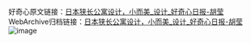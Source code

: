 好奇心原文链接：[日本狭长公寓设计，小而美_设计_好奇心日报-胡莹](https://www.qdaily.com/articles/2309.html)
WebArchive归档链接：[日本狭长公寓设计，小而美_设计_好奇心日报-胡莹](http://web.archive.org/web/20190623151027/https://www.qdaily.com/articles/2309.html)
![image](http://ww3.sinaimg.cn/large/007d5XDply1g3vc07qffuj30u05gue81)